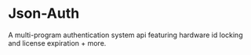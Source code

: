 # Json-Auth
A multi-program authentication system api featuring hardware id locking and license expiration + more.
